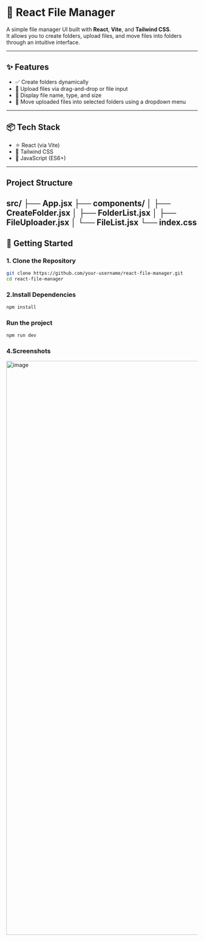 # 📁 React File Manager

A simple file manager UI built with **React**, **Vite**, and **Tailwind CSS**.  
It allows you to create folders, upload files, and move files into folders through an intuitive interface.

---

## ✨ Features

- ✅ Create folders dynamically
- 📂 Upload files via drag-and-drop or file input
- 📝 Display file name, type, and size
- 🔀 Move uploaded files into selected folders using a dropdown menu

---

## 📦 Tech Stack

- ⚛️ React (via Vite)
- 🎨 Tailwind CSS
- 🔧 JavaScript (ES6+)

---
## Project Structure

src/
├── App.jsx
├── components/
│   ├── CreateFolder.jsx
│   ├── FolderList.jsx
│   ├── FileUploader.jsx
│   └── FileList.jsx
└── index.css
---

## 🚀 Getting Started

### 1. Clone the Repository

```bash
git clone https://github.com/your-username/react-file-manager.git
cd react-file-manager
```

### 2.Install Dependencies

```bash
npm install
```
### Run the project

```bash
npm run dev
```
### 4.Screenshots

<img width="1507" alt="image" src="https://github.com/user-attachments/assets/91970124-aadd-413e-b8d3-09efb7ad10a8" />
